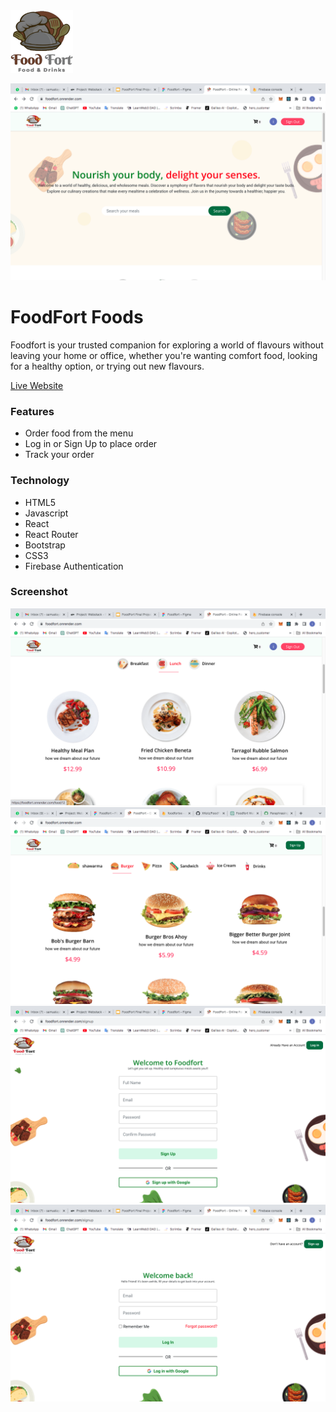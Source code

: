 <img src="src/images/logo.png" alt="Logo" width="100" height="100">

![FFSshots](<FFSshots/Screen Shot 2023-09-21 at 10.48.57 AM.png>)


# FoodFort Foods
Foodfort is your trusted companion for exploring a world of flavours without leaving your home or office, whether you're wanting comfort food, looking for a healthy option, or trying out new flavours.

[Live Website](https://foodfort.onrender.com/) 

### Features
* Order food from the menu
* Log in or Sign Up to place order
* Track your order

### Technology
* HTML5
* Javascript
* React
* React Router
* Bootstrap
* CSS3
* Firebase Authentication

### Screenshot

![FFSshots](<FFSshots/Screen Shot 2023-09-21 at 10.49.01 AM.png>)
![FFSshots](<FFSshots/Screen Shot 2023-09-21 at 12.12.36 PM.png>)
![FFSshots](<FFSshots/Screen Shot 2023-09-21 at 10.51.37 AM.png>)
![FFSshots](<FFSshots/Screen Shot 2023-09-21 at 10.51.33 AM.png>)


